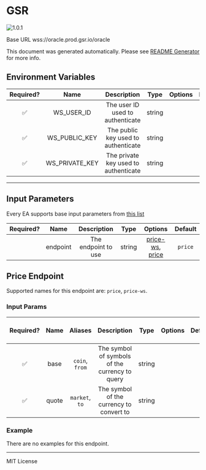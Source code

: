 # GSR

![1.0.1](https://img.shields.io/github/package-json/v/smartcontractkit/external-adapters-js?filename=packages/sources/gsr-test/package.json)

Base URL wss://oracle.prod.gsr.io/oracle

This document was generated automatically. Please see [README Generator](../../scripts#readme-generator) for more info.

## Environment Variables

| Required? |      Name      |             Description              |  Type  | Options | Default |
| :-------: | :------------: | :----------------------------------: | :----: | :-----: | :-----: |
|    ✅     |   WS_USER_ID   |   The user ID used to authenticate   | string |         |         |
|    ✅     | WS_PUBLIC_KEY  | The public key used to authenticate  | string |         |         |
|    ✅     | WS_PRIVATE_KEY | The private key used to authenticate | string |         |         |

---

## Input Parameters

Every EA supports base input parameters from [this list](../../core/bootstrap#base-input-parameters)

| Required? |   Name   |     Description     |  Type  |                        Options                        | Default |
| :-------: | :------: | :-----------------: | :----: | :---------------------------------------------------: | :-----: |
|           | endpoint | The endpoint to use | string | [price-ws](#price-endpoint), [price](#price-endpoint) | `price` |

## Price Endpoint

Supported names for this endpoint are: `price`, `price-ws`.

### Input Params

| Required? | Name  |    Aliases     |                  Description                   |  Type  | Options | Default | Depends On | Not Valid With |
| :-------: | :---: | :------------: | :--------------------------------------------: | :----: | :-----: | :-----: | :--------: | :------------: |
|    ✅     | base  | `coin`, `from` | The symbol of symbols of the currency to query | string |         |         |            |                |
|    ✅     | quote | `market`, `to` |    The symbol of the currency to convert to    | string |         |         |            |                |

### Example

There are no examples for this endpoint.

---

MIT License
